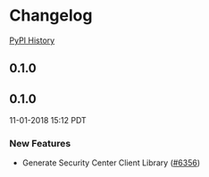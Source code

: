 # Changelog

[PyPI History][1]

[1]: https://pypi.org/project/google-cloud-securitycenter/#history

## 0.1.0



## 0.1.0

11-01-2018 15:12 PDT

### New Features
- Generate Security Center Client Library ([#6356](https://github.com/googleapis/google-cloud-python/pull/6356))

